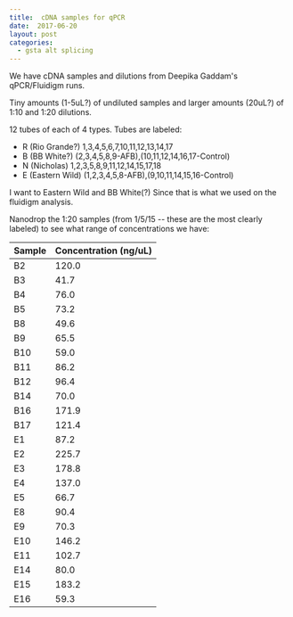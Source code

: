```yaml
---
title:  cDNA samples for qPCR
date:  2017-06-20
layout: post
categories:
  - gsta alt splicing
---
```


We have cDNA samples and dilutions from Deepika Gaddam's qPCR/Fluidigm runs.

Tiny amounts (1-5uL?) of undiluted samples and larger amounts (20uL?) of 1:10 and 1:20 dilutions.

12 tubes of each of 4 types. Tubes are labeled:
  * R (Rio Grande?) 1,3,4,5,6,7,10,11,12,13,14,17
  * B (BB White?) (2,3,4,5,8,9-AFB),(10,11,12,14,16,17-Control)
  * N (Nicholas) 1,2,3,5,8,9,11,12,14,15,17,18
  * E (Eastern Wild) (1,2,3,4,5,8-AFB),(9,10,11,14,15,16-Control)

I want to Eastern Wild and BB White(?) Since that is what we used on the fluidigm analysis.

Nanodrop the 1:20 samples (from 1/5/15 -- these are the most clearly labeled) to see what range of concentrations we have:

| Sample | Concentration (ng/uL) |
| ------ | --------------------- |
| B2 | 120.0 |
| B3 | 41.7 |
| B4 | 76.0 |
| B5 | 73.2 |
| B8 | 49.6 |
| B9 | 65.5 |
| B10 | 59.0 |
| B11 | 86.2 |
| B12 | 96.4 |
| B14 | 70.0 |
| B16 | 171.9 |
| B17 | 121.4 |
| E1 | 87.2 |
| E2 | 225.7 |
| E3 | 178.8 |
| E4 | 137.0 |
| E5 | 66.7 |
| E8 | 90.4 |
| E9 | 70.3 |
| E10 | 146.2 |
| E11 | 102.7 |
| E14 | 80.0 |
| E15 | 183.2 |
| E16 | 59.3 |
